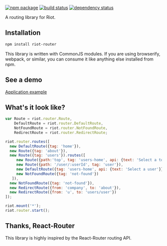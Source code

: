 [![npm package](https://img.shields.io/npm/v/riot-router.svg?style=flat-square)](https://www.npmjs.org/package/riot-router)
[![build status](https://img.shields.io/travis/gabrielmoreira/riot-router/master.svg?style=flat-square)](https://travis-ci.org/gabrielmoreira/riot-router)
[![dependency status](https://img.shields.io/david/gabrielmoreira/riot-router.svg?style=flat-square)](https://david-dm.org/gabrielmoreira/riot-router)

A routing library for Riot.

Installation
------------

```sh
npm install riot-router
```

This library is written with CommonJS modules. If you are using
browserify, webpack, or similar, you can consume it like anything else
installed from npm.

See a demo
-------------

[Application example](http://gabrielmoreira.github.io/riot-router/examples/example-01.html)

What's it look like?
--------------------

```js
var Route = riot.router.Route, 
    DefaultRoute = riot.router.DefaultRoute, 
    NotFoundRoute = riot.router.NotFoundRoute, 
    RedirectRoute = riot.router.RedirectRoute;

riot.router.routes([
  new DefaultRoute({tag: 'home'}),
  new Route({tag: 'about'}),
  new Route({tag: 'users'}).routes([
     new Route({path:'top', tag: 'users-home', api: {text: 'Select a top user'}}),
     new Route({path: '/user/:userId', tag: 'user'}),
     new DefaultRoute({tag: 'users-home', api: {text: 'Select a user'}}),
     new NotFoundRoute({tag: 'not-found'})
   ]),
  new NotFoundRoute({tag: 'not-found'}),
  new RedirectRoute({from: 'company', to: 'about'}),
  new RedirectRoute({from: 'u', to: 'users/user'})
]);

riot.mount('*');
riot.router.start();
```

Thanks, React-Router
--------------------

This library is highly inspired by the React-Router routing API.
